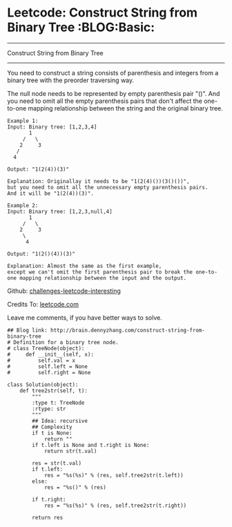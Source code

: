 # Leetcode: Construct String from Binary Tree     :BLOG:Basic:


---

Construct String from Binary Tree  

---

You need to construct a string consists of parenthesis and integers from a binary tree with the preorder traversing way.  

The null node needs to be represented by empty parenthesis pair "()". And you need to omit all the empty parenthesis pairs that don't affect the one-to-one mapping relationship between the string and the original binary tree.  

    Example 1:
    Input: Binary tree: [1,2,3,4]
           1
         /   \
        2     3
       /    
      4     
    
    Output: "1(2(4))(3)"
    
    Explanation: Originallay it needs to be "1(2(4)())(3()())", 
    but you need to omit all the unnecessary empty parenthesis pairs. 
    And it will be "1(2(4))(3)".

    Example 2:
    Input: Binary tree: [1,2,3,null,4]
           1
         /   \
        2     3
         \  
          4 
    
    Output: "1(2()(4))(3)"
    
    Explanation: Almost the same as the first example, 
    except we can't omit the first parenthesis pair to break the one-to-one mapping relationship between the input and the output.

Github: [challenges-leetcode-interesting](https://github.com/DennyZhang/challenges-leetcode-interesting/tree/master/construct-string-from-binary-tree)  

Credits To: [leetcode.com](https://leetcode.com/problems/construct-string-from-binary-tree/description/)  

Leave me comments, if you have better ways to solve.  

    ## Blog link: http://brain.dennyzhang.com/construct-string-from-binary-tree
    # Definition for a binary tree node.
    # class TreeNode(object):
    #     def __init__(self, x):
    #         self.val = x
    #         self.left = None
    #         self.right = None
    
    class Solution(object):
        def tree2str(self, t):
            """
            :type t: TreeNode
            :rtype: str
            """
            ## Idea: recursive
            ## Complexity
            if t is None:
                return ""
            if t.left is None and t.right is None:
                return str(t.val)
    
            res = str(t.val)
            if t.left:
                res = "%s(%s)" % (res, self.tree2str(t.left))
            else:
                res = "%s()" % (res)
    
            if t.right:
                res = "%s(%s)" % (res, self.tree2str(t.right))
    
            return res